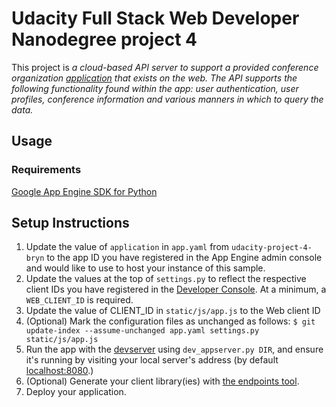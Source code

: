 # Udacity Full Stack Web Developer Nanodegree project 4
This project is *a cloud-based API server to support a provided conference organization [application](https://github.com/udacity/ud858) that exists on the web. The API supports the following functionality found within the app: user authentication, user profiles, conference information and various manners in which to query the data.*


## Usage
### Requirements
[Google App Engine SDK for Python](https://cloud.google.com/appengine/downloads#Google_App_Engine_SDK_for_Python)

## Setup Instructions
1. Update the value of `application` in `app.yaml` from `udacity-project-4-bryn` to the app ID you
   have registered in the App Engine admin console and would like to use to host
   your instance of this sample.
1. Update the values at the top of `settings.py` to
   reflect the respective client IDs you have registered in the
   [Developer Console][1].  At a minimum, a `WEB_CLIENT_ID` is required.
1. Update the value of CLIENT_ID in `static/js/app.js` to the Web client ID
1. (Optional) Mark the configuration files as unchanged as follows:
   `$ git update-index --assume-unchanged app.yaml settings.py static/js/app.js`
1. Run the app with the [devserver][2] using `dev_appserver.py DIR`, and ensure it's running by visiting your local server's address (by default [localhost:8080][3].)
1. (Optional) Generate your client library(ies) with [the endpoints tool][4].
1. Deploy your application.


[1]: https://console.developers.google.com/
[2]: https://cloud.google.com/appengine/docs/python/tools/devserver
[3]: https://developers.google.com/appengine/docs/python/endpoints/
[3]: https://localhost:8080/
[4]: https://developers.google.com/appengine/docs/python/endpoints/endpoints_tool
